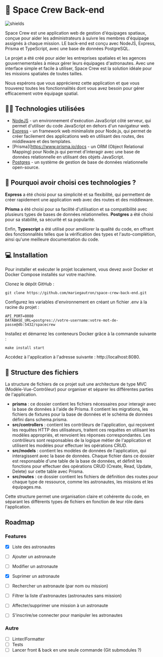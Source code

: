 # 🚀 Space Crew Back-end

<p><img src="https://img.shields.io/github/last-commit/mariegautron/space-crew-api.svg?style=flat-square" alt="shields"></p>

Space Crew est une application web de gestion d'équipages spatiaux, conçue pour aider les administrateurs à suivre les membres d'équipage assignés à chaque mission. LE back-end est conçu avec NodeJS, Express, Prisma et TypeScript, avec une base de données PostgreSQL.

Le projet a été créé pour aider les entreprises spatiales et les agences gouvernementales à mieux gérer leurs équipages d'astronautes. Avec une interface simple et facile à utiliser, Space Crew est la solution idéale pour les missions spatiales de toutes tailles.

Nous espérons que vous apprécierez cette application et que vous trouverez toutes les fonctionnalités dont vous avez besoin pour gérer efficacement votre équipage spatial.

## 👨‍💻 Technologies utilisées

- [NodeJS](https://nodejs.org/en/docs) - un environnement d'exécution JavaScript côté serveur, qui permet d'utiliser du code JavaScript en dehors d'un navigateur web.
- [Express](https://expressjs.com/fr/) - un framework web minimaliste pour Node.js, qui permet de créer facilement des applications web en utilisant des routes, des middleware et des templates.
- [Prisma](https://www.prisma.io/docs - un ORM (Object Relational Mapping) pour Node.js qui permet d'interagir avec une base de données relationnelle en utilisant des objets JavaScript.
- [Postgres](https://www.postgresql.org/docs/) - un système de gestion de base de données relationnelle open-source.

## 🤔 Pourquoi avoir choisi ces technologies ?

**Express** a été choisi pour sa simplicité et sa flexibilité, qui permettent de créer rapidement une application web avec des routes et des middleware.

**Prisma** a été choisi pour sa facilité d'utilisation et sa compatibilité avec plusieurs types de bases de données relationnelles. **Postgres** a été choisi pour sa stabilité, sa sécurité et sa popularité.

Enfin, **Typescript** a été utilisé pour améliorer la qualité du code, en offrant des fonctionnalités telles que la vérification des types et l'auto-complétion, ainsi qu'une meilleure documentation du code.

## 💻 Installation

Pour installer et exécuter le projet localement, vous devez avoir Docker et Docker Compose installés sur votre machine.

Clonez le dépôt GitHub :

```
git clone https://github.com/mariegautron/space-crew-back-end.git
```

Configurez les variables d'environnement en créant un fichier .env à la racine du projet :

```
API_PORT=8080
DATABASE_URL=postgres://votre-username:votre-mot-de-passe@db:5432/spacecrew
```

Installez et démarrez les conteneurs Docker grâce à la commande suivante :

```
make install start
```


Accédez à l'application à l'adresse suivante : http://localhost:8080.

## 📁 Structure des fichiers

La structure de fichiers de ce projet suit une architecture de type MVC (Modèle-Vue-Contrôleur) pour organiser et séparer les différentes parties de l'application.

- **prisma** : ce dossier contient les fichiers nécessaires pour interagir avec la base de données à l'aide de Prisma. Il contient les migrations, les fichiers de fixtures pour la base de données et le schéma de données défini dans schema.prisma.
- **src/controllers** :  contient les contrôleurs de l'application, qui reçoivent les requêtes HTTP des utilisateurs, traitent ces requêtes en utilisant les modèles appropriés, et renvoient les réponses correspondantes. Les contrôleurs sont responsables de la logique métier de l'application et utilisent les modèles pour effectuer les opérations CRUD.
- **src/models** : contient les modèles de données de l'application, qui interagissent avec la base de données. Chaque fichier dans ce dossier est responsable d'une table de la base de données, et définit les fonctions pour effectuer des opérations CRUD (Create, Read, Update, Delete) sur cette table avec Prisma.
- **src/routes** : ce dossier contient les fichiers de définition des routes pour chaque type de ressource, comme les astronautes, les missions et les équipages.ma.

Cette structure permet une organisation claire et cohérente du code, en séparant les différents types de fichiers en fonction de leur rôle dans l'application.

## Roadmap

### Features

- [x] Liste des astronautes
- [ ] Ajouter un astronaute
- [ ] Modifier un astronaute
- [x] Suprimer un astronaute
- [ ] Rechercher un astronaute (par nom ou mission)
- [ ] Filtrer la liste d'astronautes (astronautes sans mission)
- [ ] Affecter/supprimer une mission à un astronaute
- [ ] S'inscrire/se connecter pour manipuler les astronautes


### Autre

- [ ] Linter/Formatter
- [ ] Tests
- [ ] Lancer front & back en une seule commande (Git submodules ?)